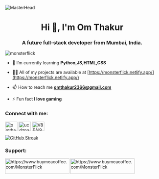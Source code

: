 ![MasterHead](https://www.lambdatest.com/resources/images/news24.gif)
<h1 align="center">Hi 👋, I'm Om Thakur</h1>
<h3 align="center">A future full-stack developer from Mumbai, India.</h3>

<p align="left"> <img src="https://komarev.com/ghpvc/?username=monsterflick&label=Profile%20views&color=0e75b6&style=flat" alt="monsterflick" /> </p>

- 🌱 I’m currently learning **Python,JS,HTML,CSS**

- 👨‍💻 All of my projects are available at [https://monsterflick.netlify.app/](https://monsterflick.netlify.app/)

- 📫 How to reach me **omthakur2366@gmail.com**

- ⚡ Fun fact **I love gaming**

<h3 align="left">Connect with me:</h3>
<p align="left">
<a href="https://instagram.com/omthakur.op" target="blank"><img align="center" src="https://raw.githubusercontent.com/rahuldkjain/github-profile-readme-generator/master/src/images/icons/Social/instagram.svg" alt="omthakur.op" height="30" width="40" /></a>
<a href="https://www.youtube.com/c/ucdzpalfxjspeohyrhgvx93q" target="blank"><img align="center" src="https://raw.githubusercontent.com/rahuldkjain/github-profile-readme-generator/master/src/images/icons/Social/youtube.svg" alt="ucdzpalfxjspeohyrhgvx93q" height="30" width="40" /></a>
<a href="https://discord.gg/V8EAj99uKX" target="blank"><img align="center" src="https://raw.githubusercontent.com/rahuldkjain/github-profile-readme-generator/master/src/images/icons/Social/discord.svg" alt="V8EAj99uKX" height="30" width="40" /></a>
</p>

[![GitHub Streak](https://github-readme-streak-stats.herokuapp.com?user=MonsterFlick&theme=radical)](https://git.io/streak-stats)


<h3 align="left">Support:</h3>
<p><a href="https://www.buymeacoffee.com/https://www.buymeacoffee.com/MonsterFlick"> <img align="left" src="https://cdn.buymeacoffee.com/buttons/v2/default-yellow.png" height="50" width="210" alt="https://www.buymeacoffee.com/MonsterFlick" /></a><a href="https://ko-fi.com/https://www.buymeacoffee.com/MonsterFlick"> <img align="left" src="https://cdn.ko-fi.com/cdn/kofi3.png?v=3" height="50" width="210" alt="https://www.buymeacoffee.com/MonsterFlick" /></a></p><br><br>
